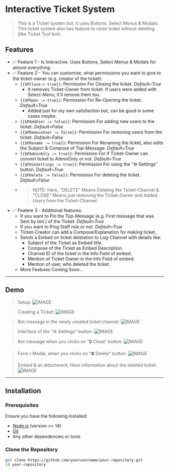 # Interactive Ticket System 

> This is a Ticket system but, it uses Buttons, Select Menus & Modals. This ticket system also has feature to close ticket without deleting (like Ticket Tool bot).

## Features
- ✅ Feature 1 - Is Interactive. Uses Buttons, Select Menus & Modals for almost everything.
- ✅ Feature 2 - You can customize, what permissions you want to give to the ticket-owner (e.g. creator of the ticket):
  - `{{$PClose:= true}}`: Permission For Closing the ticket. *Default=True*
    - It removes Ticket-Owner from ticket. If users were added *with Select-Menu*, it'll remove them too.
  - `{{$POpen := true}}`: Permission For Re-Opening the ticket. *Default=True*
    - Added just for my own satisfaction but, can be good in some cases *maybe*.
  - `{{$PAddUser := false}}`: Permission For adding new users to the ticket. *Default=False*
  - `{{$PRemoveUser := false}}`: Permission For removing users from the ticket. *Default=False*
  - `{{$PRename := true}}`: Permission For Renaming the ticket, also edits the Subject & Compose of Top-Message. *Default=True*
  - `{{$PAdminOnly := true}}`: Permission For if Ticket-Owner can convert ticket to AdminOnly or not. *Default=True*
  - `{{$PUseSettings := true}}`: Permission For using the “⚙️ Settings” button. *Default=True*
  - `{{$PDelete := false}}`: Permission For deleting the ticket. *Default=False*
  - > NOTE: Here, "DELETE" Means Deleting the Ticket-Channel & "CLOSE" Means just removing the Ticket-Owner and Added Users from the Ticket-Channel.
- ✅ Featere 3 - Additional features:
  - If you want to Pin the Top-Message (e.g. First message that was Sent by bot.) of the Ticket. *Default=True*
  - If you want to Ping Staff role or not. *Default=True*
  - Ticket-Creator can add a Compose/Explanation for making ticket.
  - Sends a Embed on ticket deletation to Log-Channel with details like:
    - Subject of the Ticket as Embed title.
    - Compose of the Ticket as Embed Description.
    - Channel ID of the ticket in the Info Field of embed.
    - Mention of Ticket Owner in the Info Field of embed.
    - Mention of user, who deleted the ticket.
  - More Features Coming Soon...

---

## Demo
> Setup:
![IMAGE](https://github.com/YourFriendSub/YAGPDB.xyz-CCs/blob/main/Ticket%20System/Assets/Screenshot_2024_1107_194902.png)

> Creating a Ticket:
![IMAGE](https://github.com/YourFriendSub/YAGPDB.xyz-CCs/blob/main/Ticket%20System/Assets/Screenshot_2024_1107_195303.png)

> Bot message in the newly created ticket channel:
![IMAGE](https://github.com/YourFriendSub/YAGPDB.xyz-CCs/blob/main/Ticket%20System/Assets/Screenshot_2024_1107_195345.png)

> Interface of the “⚙️ Settings” button:
![IMAGE](https://github.com/YourFriendSub/YAGPDB.xyz-CCs/blob/main/Ticket%20System/Assets/Screenshot_2024_1107_195434.png)

> Bot message when you clicks on “🔒 Close” button:
![IMAGE](https://github.com/YourFriendSub/YAGPDB.xyz-CCs/blob/main/Ticket%20System/Assets/Screenshot_2024_1107_195452.png)

> Form / Modal, when you clicks on “⛔ Delete" button:
![IMAGE](https://github.com/YourFriendSub/YAGPDB.xyz-CCs/blob/main/Ticket%20System/Assets/Screenshot_2024_1107_195700.png)

> Embed & an attachment, Have information about the deleted ticket:
![IMAGE](https://github.com/YourFriendSub/YAGPDB.xyz-CCs/blob/main/Ticket%20System/Assets/Screenshot_2024_1107_195740.png)
---

## Installation

### Prerequisites
Ensure you have the following installed:
- [Node.js](https://nodejs.org/) (version >= 14)
- [Git](https://git-scm.com/)
- Any other dependencies or tools

### Clone the Repository
```bash
git clone https://github.com/yourusername/your-repository.git
cd your-repository
